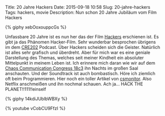 Title: 20 Jahre Hackers
Date: 2015-09-18 10:58
Slug: 20-jahre-hackers
Tags: hackers, movie
Description: Nun schon 20 Jahre Jubiläum vom Film Hackers

{% giphy xebOoxouppcGs %}

Unfassbare 20 Jahre ist es nun her das der Film [Hackers](https://de.wikipedia.org/wiki/Hackers_%E2%80%93_Im_Netz_des_FBI) erschienen ist. Es gibt ja das Phänomen Hacker-Film. Sehr wunderbar besprochen übrigens im dem [CRE202](http://cre.fm/cre202-hackerfilme) Podcast. Über Hackers scheiden sich die Geister. Natürlich ist alles sehr grafisch und überdreht. Aber für mich war es eine geniale Darstellung des Themas, welches seit meiner Kindheit ein absoluter Mittelpunkt in meinem Leben ist. Ich erinnere mich daran wie wir auf dem [Chaos Communication Congress 18c3](https://events.ccc.de/congress/2001/) ihn Nachts im großen Saal anschauten. Und der Soundtrack ist auch bombastisch. Höre ich ziemlich oft beim Programmieren. Hier noch ein toller Artikel von [csmonitor](http://passcode.csmonitor.com/hackers). Also Netflix anschmeißen und ihn nochmal schauen. Ach ja... HACK THE PLANET!!111!!einself

{% giphy 14kdiJUblbWBXy %}

{% youtube vCobCU9FfzI %}
